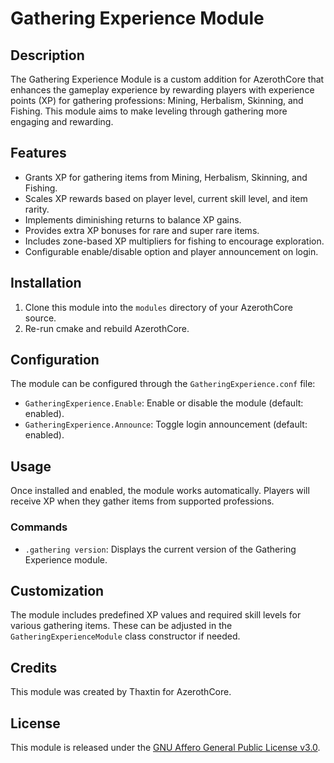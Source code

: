 # Gathering Experience Module

## Description
The Gathering Experience Module is a custom addition for AzerothCore that enhances the gameplay experience by rewarding players with experience points (XP) for gathering professions: Mining, Herbalism, Skinning, and Fishing. This module aims to make leveling through gathering more engaging and rewarding.

## Features

- Grants XP for gathering items from Mining, Herbalism, Skinning, and Fishing.
- Scales XP rewards based on player level, current skill level, and item rarity.
- Implements diminishing returns to balance XP gains.
- Provides extra XP bonuses for rare and super rare items.
- Includes zone-based XP multipliers for fishing to encourage exploration.
- Configurable enable/disable option and player announcement on login.

## Installation

1. Clone this module into the `modules` directory of your AzerothCore source.
2. Re-run cmake and rebuild AzerothCore.

## Configuration

The module can be configured through the `GatheringExperience.conf` file:

- `GatheringExperience.Enable`: Enable or disable the module (default: enabled).
- `GatheringExperience.Announce`: Toggle login announcement (default: enabled).

## Usage

Once installed and enabled, the module works automatically. Players will receive XP when they gather items from supported professions.

### Commands

- `.gathering version`: Displays the current version of the Gathering Experience module.

## Customization

The module includes predefined XP values and required skill levels for various gathering items. These can be adjusted in the `GatheringExperienceModule` class constructor if needed.

## Credits

This module was created by Thaxtin for AzerothCore.

## License

This module is released under the [GNU Affero General Public License v3.0](https://www.gnu.org/licenses/agpl-3.0.en.html).

